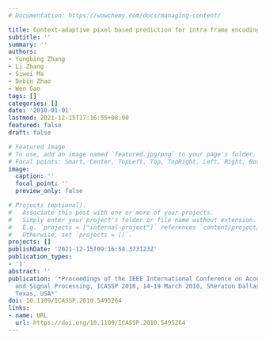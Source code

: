 ```yaml
---
# Documentation: https://wowchemy.com/docs/managing-content/

title: Context-adaptive pixel based prediction for intra frame encoding
subtitle: ''
summary: ''
authors:
- Yongbing Zhang
- Li Zhang
- Siwei Ma
- Debin Zhao
- Wen Gao
tags: []
categories: []
date: '2010-01-01'
lastmod: 2021-12-15T17:16:55+08:00
featured: false
draft: false

# Featured image
# To use, add an image named `featured.jpg/png` to your page's folder.
# Focal points: Smart, Center, TopLeft, Top, TopRight, Left, Right, BottomLeft, Bottom, BottomRight.
image:
  caption: ''
  focal_point: ''
  preview_only: false

# Projects (optional).
#   Associate this post with one or more of your projects.
#   Simply enter your project's folder or file name without extension.
#   E.g. `projects = ["internal-project"]` references `content/project/deep-learning/index.md`.
#   Otherwise, set `projects = []`.
projects: []
publishDate: '2021-12-15T09:16:54.373123Z'
publication_types:
- '1'
abstract: ''
publication: '*Proceedings of the IEEE International Conference on Acoustics, Speech,
  and Signal Processing, ICASSP 2010, 14-19 March 2010, Sheraton Dallas Hotel, Dallas,
  Texas, USA*'
doi: 10.1109/ICASSP.2010.5495264
links:
- name: URL
  url: https://doi.org/10.1109/ICASSP.2010.5495264
---
```

